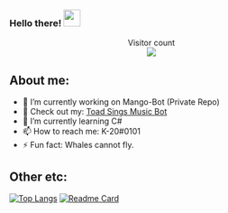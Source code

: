 ### Hello there! <img src="https://raw.githubusercontent.com/MartinHeinz/MartinHeinz/master/wave.gif" width="30px">
<p align="center"> 
  Visitor count<br>
  <img src="https://profile-counter.glitch.me/K-209/count.svg" />
</p>

## About me:
- 🔭 I’m currently working on Mango-Bot (Private Repo)
- 👀 Check out my: [Toad Sings Music Bot](https://github.com/K-209/Toad-Sings-Discord-Bot)
- 🌱 I’m currently learning C#
- 📫 How to reach me: K-20#0101
- ⚡ Fun fact: Whales cannot fly.

## Other etc:
[![Top Langs](https://github-readme-stats.vercel.app/api/top-langs/?username=K-209&layout=compact&theme=nightowl)](https://github.com/anuraghazra/github-readme-stats) [![Readme Card](https://github-readme-stats.vercel.app/api/pin/?username=K-209&repo=Toad-Sings-Discord-Bot&theme=nightowl)](https://github.com/K-209/Toad-Sings-Discord-Bot) 


<!--
**K-209/K-209** is a ✨ _special_ ✨ repository because its `README.md` (this file) appears on your GitHub profile.

Here are some ideas to get you started:

- 🔭 I’m currently working on ...
- 🌱 I’m currently learning ...
- 👯 I’m looking to collaborate on ...
- 🤔 I’m looking for help with ...
- 💬 Ask me about ...
- 📫 How to reach me: ...
- 😄 Pronouns: ...
- ⚡ Fun fact: ...
-->
